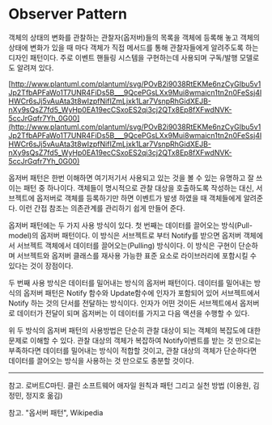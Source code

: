 # Observer Pattern

객체의 상태의 변화를 관찰하는 관찰자(옵저버)들의 목록을 객체에 등록해 놓고 객체의 상태에 변화가 있을 때 마다 객체가 직접 메서드를 통해 관찰자들에게 알려주도록 하는 디자인 패턴이다. 주로 이벤트 핸들링 시스템을 구현하는데 사용되며 구독/발행 모델로도 알려져 있다.

[http://www.plantuml.com/plantuml/svg/POvB2i9038RtEKMe6nzCyGIbu5v1Jp2TfbAPFaWo1T7UNR4FiDs5B___9QcePGsLXx9Mui8wmaicn1tn2n0FeSsj4lHWCr6sJj5vAuAta3t8wIzpfNifIZmLjxk1Lar7VsnpRhGidXEJB-nXy9sQsZ7fd5_WyHp0EA19ecCSxoES2qi3cj2QTx8Ep8fXFwdNVK-5ccJrGqfr7Yh_0G00](http://www.plantuml.com/plantuml/svg/POvB2i9038RtEKMe6nzCyGIbu5v1Jp2TfbAPFaWo1T7UNR4FiDs5B___9QcePGsLXx9Mui8wmaicn1tn2n0FeSsj4lHWCr6sJj5vAuAta3t8wIzpfNifIZmLjxk1Lar7VsnpRhGidXEJB-nXy9sQsZ7fd5_WyHp0EA19ecCSxoES2qi3cj2QTx8Ep8fXFwdNVK-5ccJrGqfr7Yh_0G00)

옵저버 패턴은 한번 이해하면 여기저기서 사용되고 있는 것을 볼 수 있는 유명하고 잘 쓰이는 패턴 중 하나이다. 객체들이 명시적으로 관찰 대상을 호출하도록 작성하는 대신, 서브젝트에 옵저버로 객체를 등록하기만 하면 이벤트가 발생 하였을 때 객체들에게 알려준다. 이런 간접 참조는 의존관계를 관리하기 쉽게 만들어 준다. 

옵저버 패턴에는 두 가지 사용 방식이 있다. 첫 번째는 데이터를 끌어오는 방식(Pull-model)의 옵저버 패턴이다. 이 방식은 서브젝트로 부터 Notify를 받으면 옵저버 객체에서 서브젝트 객체에서 데이터를 끌어오는(Pulling) 방식이다. 이 방식은 구현이 단순하며 서브젝트와 옵저버 클래스를 재사용 가능한 표준 요소로 라이브러리에 포함시킬 수 있다는 것이 장점이다. 

두 번째 사용 방식은 데이터를 밀어내는 방식의 옵저버 패턴이다. 데이터를 밀어내는 방식의 옵저버 패턴은 Notify 함수와 Update함수에 인자가 포함되어 있어 서브젝트에서 Notify 하는 것의 단서를 전달하는 방식이다. 인자가 어떤 것이든 서브젝트에서 옵저버로 데이터가 전달이 되며 옵저버는 이 데이터를 가지고 다음 액션을 수행할 수 있다. 

위 두 방식의 옵저버 패턴의 사용방법은 단순히 관찰 대상이 되는 객체의 복잡도에 대한 문제로 이해할 수 있다. 관찰 대상의 객체가 복잡하여 Notify이벤트를 받는 것 만으로는 부족하다면  데이터를 밀어내는 방식이 적합할 것이고, 관찰 대상의 객체가 단순하다면 데이터를 끌어오는 방식을 사용하는 것 만으로도 충분할 것이다. 

---

참고. 로버트C마틴. 클린 소프트웨어 애자일 원칙과 패턴 그리고 실천 방법 (이용원, 김정민, 정지호 옮김) 

참고. "옵서버 패턴", Wikipedia
